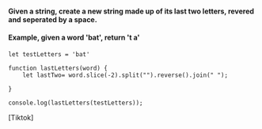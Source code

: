 #### Given a string, create a new string made up of its last two letters, revered and seperated by a space.

#### Example, given a word 'bat', return 't a'

```JS
let testLetters = 'bat'

function lastLetters(word) {
    let lastTwo= word.slice(-2).split("").reverse().join(" ");

}

console.log(lastLetters(testLetters));
```

[Tiktok]
